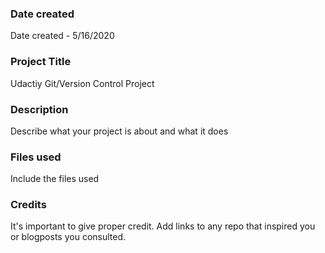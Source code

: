 ### Date created
Date created - 5/16/2020

### Project Title
Udactiy Git/Version Control Project

### Description
Describe what your project is about and what it does

### Files used
Include the files used

### Credits
It's important to give proper credit. Add links to any repo that inspired you or blogposts you consulted.

